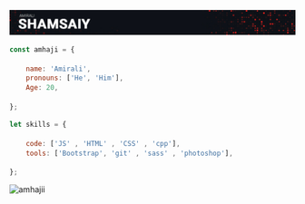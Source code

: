 





<!-- <h1 align="center">Hi 👋, I'm Amirali</h1>-->

![b](https://github.com/amhajii/amhajii/blob/main/img/006.jpg)
<!-- ![b](https://github.com/amhajii/amhajii/blob/main/img/008.jpg) -->

<!--
```javascript
const amhaji = {
  name: "Amirali",
  pronouns: ["He", "Him"],
  code: ["JS", "HTML", "CSS" , "git" , "cpp" ],
  tools: [
    "Bootstrap",
    "Git",
    And Lots More... 🐱‍💻
  ],
  funFact: "I Can Speak In 3 Programming Languages...5 😉😎",
};
```
-->

<!-- ![b](https://github.com/amhajii/amhajii/blob/main/img/118324.jpg) -->
<!-- ![b](https://github.com/amhajii/amhajii/blob/main/img/mainPic.jpg) -->
<!-- ![b](https://github.com/amhajii/amhajii/blob/main/img/003.jpg) -->
<!-- ![b](https://github.com/amhajii/amhajii/blob/main/img/004.jpg) -->
<!-- ![b](https://github.com/amhajii/amhajii/blob/main/img/005.jpg) -->

```javascript
const amhaji = {

    name: 'Amirali',
    pronouns: ['He', 'Him'],
    Age: 20,

};
```


```javascript  
let skills = {

    code: ['JS' , 'HTML' , 'CSS' , 'cpp'],
    tools: ['Bootstrap', 'git' , 'sass' , 'photoshop'],

};
```

<p align="left"> <img src="https://komarev.com/ghpvc/?username=amhajii&label=Profile%20views&color=0e75b6&style=flat" alt="amhajii" /> </p>

<!-- <p align="left"> <a href="https://github.com/ryo-ma/github-profile-trophy"><img src="https://github-profile-trophy.vercel.app/?username=amhajii" alt="amhajii" /></a> </p>  -->






























<!-- 
<p align= "center"><img align="center" src="https://github-readme-stats.vercel.app/api/top-langs?username=amhajii&show_icons=true&locale=en&layout=compact" alt="amhajii" /></p> -->

<!-- 
<p>&nbsp;<img align="center" src="https://github-readme-stats.vercel.app/api?username=amhajii&show_icons=true&locale=en" alt="amhajii" /></p> -->
<!-- 
<p><img align="center" src="https://github-readme-streak-stats.herokuapp.com/?user=amhajii&" alt="amhajii" /></p> -->



###

<!-- <div align="left">
  <img src="https://github-readme-stats.vercel.app/api?username=amhajii&hide_title=false&hide_rank=false&show_icons=true&include_all_commits=true&count_private=true&disable_animations=false&theme=dracula&locale=en&hide_border=false" height="150" alt="stats graph"  />
  <img src="https://github-readme-stats.vercel.app/api/top-langs?username=amhajii&locale=en&hide_title=false&layout=compact&card_width=320&langs_count=5&theme=dracula&hide_border=false" height= "75px" alt="languages graph"  />
</div> -->

###

<br clear="both">









